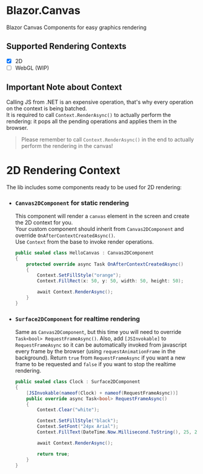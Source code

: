 # Blazor.Canvas

Blazor Canvas Components for easy graphics rendering

## Supported Rendering Contexts

- [x] 2D
- [ ] WebGL (WIP)

## Important Note about Context

Calling JS from .NET is an expensive operation, that's why every operation on the context is being batched.<br/>
It is required to call `Context.RenderAsync()` to actually perform the rendering: it pops all the pending operations and applies them in the browser.

> Please remember to call `Context.RenderAsync()` in the end to actually perform the rendering in the canvas!

# 2D Rendering Context

The lib includes some components ready to be used for 2D rendering:

- ### `Canvas2DComponent` for static rendering

  This component will render a `canvas` element in the screen and create the 2D context for you.<br/>
  Your custom component should inherit from `Canvas2DComponent` and override `OnAfterContextCreatedAsync()`.<br/>
  Use `Context` from the base to invoke render operations.
  
  ```cs
  public sealed class HelloCanvas : Canvas2DComponent
  {
      protected override async Task OnAfterContextCreatedAsync()
      {
          Context.SetFillStyle("orange");
          Context.FillRect(x: 50, y: 50, width: 50, height: 50);

          await Context.RenderAsync();
      }
  }
  ```

- ### `Surface2DComponent` for realtime rendering

  Same as `Canvas2DComponent`, but this time you will need to override `Task<bool> RequestFrameAsync()`.
  Also, add `[JSInvokable]` to `RequestFrameAsync` so it can be automatically invoked from javascript every frame by the browser (using `requestAnimationFrame` in the background).
  Return `true` from `RequestFrameAsync` if you want a new frame to be requested and `false` if you want to stop the realtime rendering.

  ```cs
  public sealed class Clock : Surface2DComponent
  {
      [JSInvokable(nameof(Clock) + nameof(RequestFrameAsync))]
      public override async Task<bool> RequestFrameAsync()
      {
          Context.Clear("white");

          Context.SetFillStyle("black");
          Context.SetFont("24px Arial");
          Context.FillText(DateTime.Now.Millisecond.ToString(), 25, 25);

          await Context.RenderAsync();

          return true;
      }
  }
  ```

